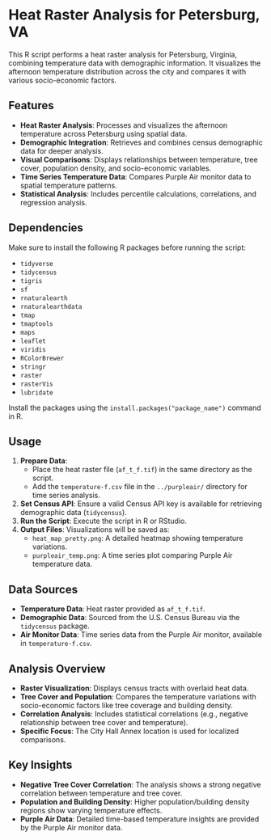 

# Heat Raster Analysis for Petersburg, VA

This R script performs a heat raster analysis for Petersburg, Virginia, combining temperature data with demographic information. It visualizes the afternoon temperature distribution across the city and compares it with various socio-economic factors.

## Features

- **Heat Raster Analysis**: Processes and visualizes the afternoon temperature across Petersburg using spatial data.
- **Demographic Integration**: Retrieves and combines census demographic data for deeper analysis.
- **Visual Comparisons**: Displays relationships between temperature, tree cover, population density, and socio-economic variables.
- **Time Series Temperature Data**: Compares Purple Air monitor data to spatial temperature patterns.
- **Statistical Analysis**: Includes percentile calculations, correlations, and regression analysis.

## Dependencies

Make sure to install the following R packages before running the script:

- `tidyverse`
- `tidycensus`
- `tigris`
- `sf`
- `rnaturalearth`
- `rnaturalearthdata`
- `tmap`
- `tmaptools`
- `maps`
- `leaflet`
- `viridis`
- `RColorBrewer`
- `stringr`
- `raster`
- `rasterVis`
- `lubridate`

Install the packages using the `install.packages("package_name")` command in R.

## Usage

1. **Prepare Data**:
    - Place the heat raster file (`af_t_f.tif`) in the same directory as the script.
    - Add the `temperature-f.csv` file in the `../purpleair/` directory for time series analysis.
2. **Set Census API**: Ensure a valid Census API key is available for retrieving demographic data (`tidycensus`).
3. **Run the Script**: Execute the script in R or RStudio.
4. **Output Files**: Visualizations will be saved as:
    - `heat_map_pretty.png`: A detailed heatmap showing temperature variations.
    - `purpleair_temp.png`: A time series plot comparing Purple Air temperature data.

## Data Sources

- **Temperature Data**: Heat raster provided as `af_t_f.tif`.
- **Demographic Data**: Sourced from the U.S. Census Bureau via the `tidycensus` package.
- **Air Monitor Data**: Time series data from the Purple Air monitor, available in `temperature-f.csv`.

## Analysis Overview

- **Raster Visualization**: Displays census tracts with overlaid heat data.
- **Tree Cover and Population**: Compares the temperature variations with socio-economic factors like tree coverage and building density.
- **Correlation Analysis**: Includes statistical correlations (e.g., negative relationship between tree cover and temperature).
- **Specific Focus**: The City Hall Annex location is used for localized comparisons.

## Key Insights

- **Negative Tree Cover Correlation**: The analysis shows a strong negative correlation between temperature and tree cover.
- **Population and Building Density**: Higher population/building density regions show varying temperature effects.
- **Purple Air Data**: Detailed time-based temperature insights are provided by the Purple Air monitor data.


